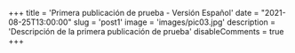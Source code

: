 +++
title = 'Primera publicación de prueba - Versión Español'
date = "2021-08-25T13:00:00"
slug = 'post1'
image = 'images/pic03.jpg'
description = 'Descripción de la primera publicación de prueba'
disableComments = true
+++
